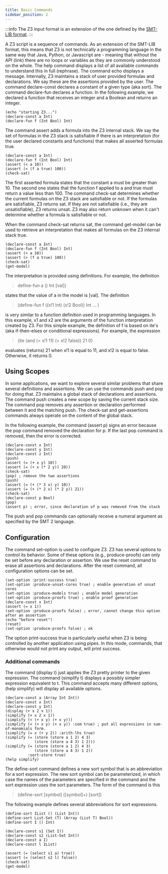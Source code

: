```yaml
---
title: Basic Commands
sidebar_position: 2
---
```


:::info 
The Z3 input format is an extension of the one defined by the [SMT-LIB format](http://www.smtlib.org).
::: 

A Z3 script is a sequence of commands. As an extension of the SMT-LIB format, this means that Z3 is not technically a programming language in the same way that Java, Python, or Javascript are - meaning that without the API (link) there are no loops or variables as they are commonly understood on the whole. The help command displays a list of all available commands to understand this in full (rephrase). The command echo displays a message. Internally, Z3 maintains a stack of user provided formulas and declarations. We say these are the assertions provided by the user. The command declare-const declares a constant of a given type (aka sort). The command declare-fun declares a function. In the following example, we declared a function that receives an integer and a Boolean and returns an integer.

```z3
(echo "starting Z3...")
(declare-const a Int)
(declare-fun f (Int Bool) Int)
```

The command assert adds a formula into the Z3 internal stack. We say the set of formulas in the Z3 stack is satisfiable if there is an interpretation (for the user declared constants and functions) that makes all asserted formulas true.

```z3
(declare-const a Int)
(declare-fun f (Int Bool) Int)
(assert (< a 10))
(assert (< (f a true) 100))
(check-sat)
```

The first asserted formula states that the constant a must be greater than 10. The second one states that the function f applied to a and true must return a value less than 100. The command check-sat determines whether the current formulas on the Z3 stack are satisfiable or not. If the formulas are satisfiable, Z3 returns sat. If they are not satisfiable (i.e., they are unsatisfiable), Z3 returns unsat. Z3 may also return unknown when it can't determine whether a formula is satisfiable or not.

When the command check-sat returns sat, the command get-model can be used to retrieve an interpretation that makes all formulas on the Z3 internal stack true.

```z3
(declare-const a Int)
(declare-fun f (Int Bool) Int)
(assert (< a 10))
(assert (> (f a true) 100))
(check-sat)
(get-model)
```

The interpretation is provided using definitions. For example, the definition

>  define-fun a () Int [val])

states that the value of a in the model is [val]. The definition

> (define-fun f ((x!1 Int) (x!2 Bool)) Int
>    ...
> )

is very similar to a function definition used in programming languages. In this example, x1 and x2 are the arguments of the function interpretation created by Z3. For this simple example, the definition of f is based on ite's (aka if-then-elses or conditional expressions). For example, the expression

> (ite (and (= x!1 11) (= x!2 false)) 21 0)


evaluates (returns) 21 when x!1 is equal to 11, and x!2 is equal to false. Otherwise, it returns 0.

## Using Scopes
In some applications, we want to explore several similar problems that share several definitions and assertions. We can use the commands push and pop for doing that. Z3 maintains a global stack of declarations and assertions. The command push creates a new scope by saving the current stack size. The command pop removes any assertion or declaration performed between it and the matching push. The check-sat and get-assertions commands always operate on the content of the global stack.

In the following example, the command (assert p) signs an error because the pop command removed the declaration for p. If the last pop command is removed, then the error is corrected.

```z3 ignore-errors
(declare-const x Int)
(declare-const y Int)
(declare-const z Int)
(push)
(assert (= (+ x y) 10))
(assert (= (+ x (* 2 y)) 20))
(check-sat)
(pop) ; remove the two assertions
(push) 
(assert (= (+ (* 3 x) y) 10))
(assert (= (+ (* 2 x) (* 2 y)) 21))
(check-sat)
(declare-const p Bool)
(pop)
(assert p) ; error, since declaration of p was removed from the stack
```
The push and pop commands can optionally receive a numeral argument as specified by the SMT 2 language.

## Configuration 
The command set-option is used to configure Z3. Z3 has several options to control its behavior. Some of these options (e.g., produce-proofs) can only be set before any declaration or assertion. We use the reset command to erase all assertions and declarations. After the reset command, all configuration options can be set.

```z3 ignore-errors
(set-option :print-success true)
(set-option :produce-unsat-cores true) ; enable generation of unsat cores
(set-option :produce-models true) ; enable model generation
(set-option :produce-proofs true) ; enable proof generation
(declare-const x Int)
(assert (= x 1))
(set-option :produce-proofs false) ; error, cannot change this option after an assertion
(echo "before reset")
(reset)
(set-option :produce-proofs false) ; ok
```

The option print-success true is particularly useful when Z3 is being controlled by another application using pipes. In this mode, commands, that otherwise would not print any output, will print success.

### Additional commands

The command (display t) just applies the Z3 pretty printer to the given expression. The command (simplify t) displays a possibly simpler expression equivalent to t. This command accepts many different options, (help simplify) will display all available options.

```z3
(declare-const a (Array Int Int))
(declare-const x Int)
(declare-const y Int)
(display (+ x 2 x 1))
(simplify (+ x 2 x 1))
(simplify (< (+ x y) (+ x y)))
(simplify (< (+ x y) (+ x y)) :som true) ; put all expressions in sum-of-monomials form.
(simplify (= x (+ y 2)) :arith-lhs true)
(simplify (= (store (store a 1 2) 4 3)
             (store (store a 4 3) 1 2)))
(simplify (= (store (store a 1 2) 4 3)
             (store (store a 4 3) 1 2))
          :sort-store true)
(help simplify)
```

The define-sort command defines a new sort symbol that is an abbreviation for a sort expression. The new sort symbol can be parameterized, in which case the names of the parameters are specified in the command and the sort expression uses the sort parameters. The form of the command is this

> (define-sort [symbol] ([symbol]+) [sort])

The following example defines several abbreviations for sort expressions.

```z3
(define-sort IList () (List Int))
(define-sort List-Set (T) (Array (List T) Bool))
(define-sort I () Int)

(declare-const s1 (Set I))
(declare-const s2 (List-Set Int))
(declare-const a I)
(declare-const l IList)

(assert (= (select s1 a) true))
(assert (= (select s2 l) false))
(check-sat)
(get-model)
```
